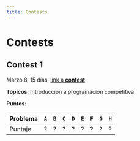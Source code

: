```yaml
---
title: Contests
---
```


# Contests

## Contest 1

Marzo 8, 15 días, [link a **contest**]()

**Tópicos**: Introducción a programación competitiva

**Puntos**:

| Problema  | `A` | `B` | `C` | `D` | `E` | `F` | `G` | `H` |
| --------- | --- | --- | --- | --- | --- | --- | --- | --- | 
| Puntaje   |  ?  |  ?  |  ?  |  ?  |  ?  |  ?  |  ?  |  ?  | 

